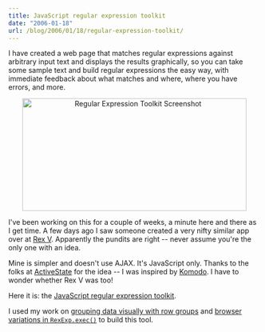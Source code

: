 ```yaml
---
title: JavaScript regular expression toolkit
date: "2006-01-18"
url: /blog/2006/01/18/regular-expression-toolkit/
---
```

I have created a web page that matches regular expressions against arbitrary input text and displays the results graphically, so you can take some sample text and build regular expressions the easy way, with immediate feedback about what matches and where, where you have errors, and more.

<p style="text-align:center">
  <img src="/articles/images/rx-toolkit.png" alt="Regular Expression Toolkit Screenshot" width="449" height="225" />
</p>

I've been working on this for a couple of weeks, a minute here and there as I get time. A few days ago I saw someone created a very nifty similar app over at [Rex V][1]. Apparently the pundits are right -- never assume you're the only one with an idea.

Mine is simpler and doesn't use AJAX. It's JavaScript only. Thanks to the folks at [ActiveState][2] for the idea -- I was inspired by [Komodo][3]. I have to wonder whether Rex V was too!

Here it is: the [JavaScript regular expression toolkit][4].

I used my work on [grouping data visually with row groups][5] and [browser variations in `RexExp.exec()`][6] to build this tool.

 [1]: http://www.rexv.org/
 [2]: http://www.activestate.com/
 [3]: http://www.activestate.com/Products/Komodo/
 [4]: http://www.xaprb.com/demos/rx-toolkit/
 [5]: http://www.xaprb.com/blog/2006/01/10/grouping-data-visually-with-row-groups/
 [6]: http://www.xaprb.com/blog/2006/01/14/browser-variations-in-regexpexec/
